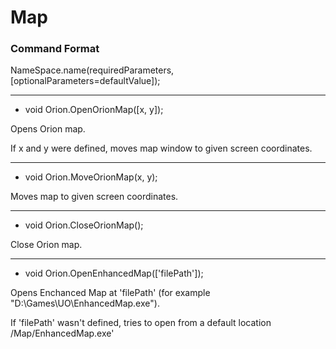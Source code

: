 # Map

### Command Format

NameSpace.name(requiredParameters, [optionalParameters=defaultValue]);

***

- void Orion.OpenOrionMap([x, y]);

Opens Orion map.

If x and y were defined, moves map window to given screen coordinates.

***

- void Orion.MoveOrionMap(x, y);

Moves map to given screen coordinates.

***

- void Orion.CloseOrionMap();

Close Orion map.

***

- void Orion.OpenEnhancedMap(['filePath']);

Opens Enchanced Map at 'filePath' (for example "D:\Games\UO\EnhancedMap.exe").

If 'filePath' wasn't defined, tries to open from a default location <UORoot>/Map/EnhancedMap.exe'
